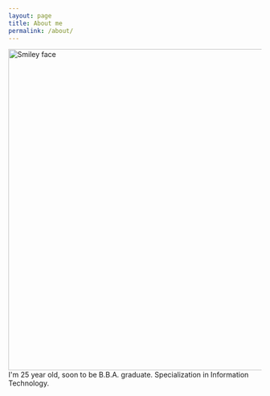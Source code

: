 ```yaml
---
layout: page
title: About me
permalink: /about/
---
```

<img src="https://scontent.fhel1-1.fna.fbcdn.net/v/t1.0-9/12247155_10207958039658259_2715253856107250056_n.jpg?oh=58864759bf4322db38274612bfe5dcd8&oe=592D4112" alt="Smiley face" height="640" width="560">
I'm 25 year old, soon to be B.B.A. graduate. Specialization in Information Technology.

<!---You can find the source code for the Jekyll new theme at:
{% include icon-github.html username="jglovier" %} /
[jekyll-new](https://github.com/jglovier/jekyll-new)

You can find the source code for Jekyll at
{% include icon-github.html username="jekyll" %} /
[jekyll](https://github.com/jekyll/jekyll)-->


